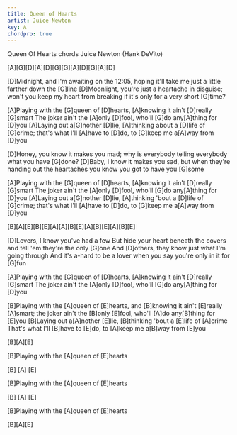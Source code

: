 ```yaml
---
title: Queen of Hearts
artist: Juice Newton
key: A
chordpro: true
---
```

Queen Of Hearts chords
Juice Newton (Hank DeVito)

[A][G][D][A][D][G][G][A][D][G][A][D]

[D]Midnight, and I'm awaiting on the 12:05,
hoping it'll take me just a little farther down the [G]line
[D]Moonlight, you're just a heartache in disguise;
won't you keep my heart from breaking if it's only for a very short [G]time?

[A]Playing with the [G]queen of [D]hearts, [A]knowing it ain't [D]really [G]smart
The joker ain't the [A]only [D]fool, who'll [G]do any[A]thing for [D]you
[A]Laying out a[G]nother [D]lie, [A]thinking about a [D]life of [G]crime;
that's what I'll [A]have to [D]do, to [G]keep me a[A]way from [D]you

[D]Honey, you know it makes you mad;
why is everybody telling everybody what you have [G]done?
[D]Baby, I know it makes you sad,
but when they're handing out the heartaches you know you got to have you [G]some

[A]Playing with the [G]queen of [D]hearts, [A]knowing it ain't [D]really [G]smart
The joker ain't the [A]only [D]fool, who'll [G]do any[A]thing for [D]you
[A]Laying out a[G]nother [D]lie, [A]thinking 'bout a [D]life of [G]crime;
that's what I'll [A]have to [D]do, to [G]keep me a[A]way from [D]you

[B][A][E][B][E][A][A][B][E][A][B][E][A][B][E]

[D]Lovers, I know you've had a few
But hide your heart beneath the covers and tell 'em they're the only [G]one
And [D]others, they know just what I'm going through
And it's a-hard to be a lover when you say you're only in it for [G]fun

[A]Playing with the [G]queen of [D]hearts, [A]knowing it ain't [D]really [G]smart
The joker ain't the [A]only [D]fool, who'll [G]do any[A]thing for [D]you

[B]Playing with the [A]queen of [E]hearts, and [B]knowing it ain't [E]really [A]smart;
the joker ain't the [B]only [E]fool, who'll [A]do any[B]thing for [E]you
[B]Laying out a[A]nother [E]lie, [B]thinking 'bout a [E]life of [A]crime
That's what I'll [B]have to [E]do, to [A]keep me a[B]way from [E]you

[B][A][E]

[B]Playing with the [A]queen of [E]hearts

[B]  [A] [E]

[B]Playing with the [A]queen of [E]hearts

[B]  [A] [E]

[B]Playing with the [A]queen of [E]hearts

[B][A][E]

